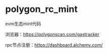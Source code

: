 # polygon_rc_mint
evm生态mint代码

浏览器：https://polygonscan.com/gastracker

rpc节点注册：https://dashboard.alchemy.com/

